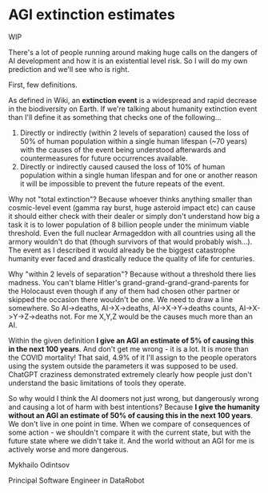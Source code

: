 # AGI extinction estimates

WIP

There's a lot of people running around making huge calls on the dangers of AI development and how it is an existential level risk.
So I will do my own prediction and we'll see who is right.

First, few definitions. 

As defined in Wiki, an **extinction event** is a widespread and rapid decrease in the biodiversity on Earth. If we're talking about humanity extinction event than I'll define it as something that checks one of the following...

1. Directly or indirectly (within 2 levels of separation) caused the loss of 50% of human population within a single human lifespan (~70 years) with the causes of the event being understood afterwards and countermeasures for future occurrences available.
2. Directly or indirectly caused caused the loss of 10% of human population within a single human lifespan and for one or another reason it will be impossible to prevent the future repeats of the event.

Why not "total extinction"? Because whoever thinks anything smaller than cosmic-level event (gamma ray burst, huge asteroid impact etc) can cause it should either check with their dealer or simply don't understand how
big a task it is to lower population of 8 billion people under the minimum viable threshold. Even the full nuclear Armageddon with all countries using all the armory wouldn't do that (though survivors of that would probably wish...). 
The event as I described it would already be the biggest catastrophe humanity ever faced and drastically reduce the quality of life for centuries.

Why "within 2 levels of separation"? Because without a threshold there lies madness. You can't blame Hitler's grand-grand-grand-grand-parents for the Holocaust even though if any of them had chosen other partner or skipped
the occasion there wouldn't be one. We need to draw a line somewhere. So AI->deaths, AI->X->deaths, AI->X->Y->deaths counts, AI->X->Y->Z->deaths not. For me X,Y,Z would be the causes much more than an AI.

Within the given definition **I give an AGI an estimate of 5% of causing this in the next 100 years**. And don't get me wrong - it is a lot. It is more than the COVID mortality! That said, 4.9% of it I'll assign to the
people operators using the system outside the parameters it was supposed to be used. ChatGPT craziness demonstrated extremely clearly how people just don't understand the basic limitations of tools they operate.

So why would I think the AI doomers not just wrong, but dangerously wrong and causing a lot of harm with best intentions? Because **I give the humanity without an AGI an estimate of 50% of causing this in the next 100 years**.
We don't live in one point in time. When we compare of consequences of some action - we shouldn't compare it with the current state, but with the future state where we didn't take it. And the world without an AGI
for me is actively worse and more dangerous.

Mykhailo Odintsov

Principal Software Engineer in DataRobot
